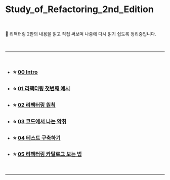 # Study_of_Refactoring_2nd_Edition

<br>

📕 리팩터링 2판의 내용을 읽고 직접 써보며 나중에 다시 읽기 쉽도록 정리중입니다.

<br>

---

<br>

- ### :star: [00 Intro](https://github.com/Esoolgnah/Summary_of_Refactoring_2nd_Edition/blob/main/Notes/00_Intro/00_Intro.md)

- ### :star: [01 리팩터링 첫번째 예시](https://github.com/Esoolgnah/Summary_of_Refactoring_2nd_Edition/blob/main/Notes/01_리팩터링_첫번째_예시/01_00_리팩터링_첫번째_예시.md)

- ### :star: [02 리팩터링 원칙](https://github.com/Esoolgnah/Summary_of_Refactoring_2nd_Edition/blob/main/Notes/02_리팩터링_원칙/02_00_리팩터링_원칙.md)

- ### :star: [03 코드에서 나는 악취](https://github.com/Esoolgnah/Summary_of_Refactoring_2nd_Edition/blob/main/Notes/03_코드에서_나는_악취/03_00_코드에서_나는_악취.md)

- ### :star: [04 테스트 구축하기](https://github.com/Esoolgnah/Summary_of_Refactoring_2nd_Edition/blob/main/Notes/04_테스트_구축하기/04_00_테스트_구축하기.md)

- ### :star: [05 리팩터링 카탈로그 보는 법](https://github.com/Esoolgnah/Summary_of_Refactoring_2nd_Edition/blob/main/Notes/05_리팩터링_카탈로그_보는_법/05_00_리팩터링_카탈로그_보는_법.md)

<br>

---
